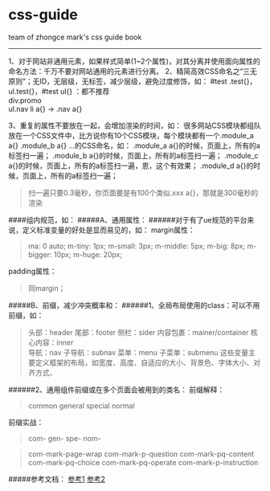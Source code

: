 # css-guide
team of zhongce mark's css guide book
***

1、对于网站非通用元素，如果样式简单(1~2个属性)，对其分离并使用面向属性的命名方法：千万不要对网站通用的元素进行分离。
2、精简高效CSS命名之“三无原则”；无ID，无层级，无标签，减少层级，避免过度修饰，如：
	#test .test{}， ul.test{}，#test ul{} ：都不推荐 			
	div.promo 			
	ul.nav li a{} -> .nav a{}

3、重复的属性不要放在一起，会增加渲染的时间，如：
很多网站CSS模块都组队放在一个CSS文件中，比方说你有10个CSS模块，每个模块都有一个.module_a a{} .module_b a{} ...的CSS命名，如：
	.module_a a{}的时候，页面上，所有的a标签扫一遍；
	.module_b a{}的时候，页面上，所有的a标签扫一遍；
	.module_c a{}的时候，页面上，所有的a标签扫一遍，恩，这个有效果；
	.module_d a{}的时候，页面上，所有的a标签扫一遍；
> 扫一遍只要0.3毫秒，你页面要是有100个类似.xxx a{}，那就是300毫秒的渲染	
		
####组内规范，如：	
#####A、通用属性：
######对于有了ue规范的平台来说，定义标准变量的好处是显而易见的，如：
margin属性：
> ma: 0 auto;
> m-tiny: 1px;
> m-small: 3px;
> m-middle: 5px; 
> m-big: 8px;
> m-bigger: 10px;
> m-huge: 20px;
		
padding属性：
> 同margin；
		
#####B、前缀，减少冲突概率和：
######1、全局布局使用的class：可以不用前缀，如：
> 头部：header
> 尾部：footer
> 侧栏：sider
> 内容包裹：mainer/container
> 核心内容：inner			
> 导航：nav
> 子导航：subnav
> 菜单：menu
> 子菜单：submenu
	这些变量主要定义框架的布局，如宽度、高度、自适应的大小、背景色、字体大小、对齐方式、
		
######2、通用组件前缀或在多个页面会被用到的类名：
前缀解释：
> common
> general
> special
> normal
			
前缀实战：
> com-
> gen-
> spe-
> nom-
				
> com-mark-page-wrap
> com-mark-p-question
> com-mark-pq-content
> com-mark-pq-choice
> com-mark-pq-operate
> com-mark-p-instruction

#####参考文档：
	[参考1](https://github.com/hoosin/lite/blob/master/Standard/%E9%80%9A%E7%94%A8%20CSS%20%E7%AC%94%E8%AE%B0%E3%80%81%E5%BB%BA%E8%AE%AE%E4%B8%8E%E6%8C%87%E5%AF%BC.md)
	[参考2](http://www.zhangxinxu.com/wordpress/2010/09/%E7%B2%BE%E7%AE%80%E9%AB%98%E6%95%88%E7%9A%84css%E5%91%BD%E5%90%8D%E5%87%86%E5%88%99%E6%96%B9%E6%B3%95/)
